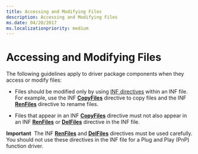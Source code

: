 ```yaml
---
title: Accessing and Modifying Files
description: Accessing and Modifying Files
ms.date: 04/20/2017
ms.localizationpriority: medium
---
```


# Accessing and Modifying Files


The following guidelines apply to driver package components when they access or modify files:

-   Files should be modified only by using [INF directives](./inf-addcomponent-directive.md) within an INF file. For example, use the INF [**CopyFiles**](inf-copyfiles-directive.md) directive to copy files and the INF [**RenFiles**](inf-renfiles-directive.md) directive to rename files.

-   Files that appear in an INF [**CopyFiles**](inf-copyfiles-directive.md) directive must not also appear in an INF [**RenFiles**](inf-renfiles-directive.md) or [**DelFiles**](inf-delfiles-directive.md) directive in the INF file.

**Important**  The INF [**RenFiles**](inf-renfiles-directive.md) and [**DelFiles**](inf-delfiles-directive.md) directives must be used carefully. You should not use these directives in the INF file for a Plug and Play (PnP) function driver.

 

 

